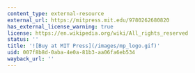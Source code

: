 ```yaml
---
content_type: external-resource
external_url: https://mitpress.mit.edu/9780262680820
has_external_license_warning: true
license: https://en.wikipedia.org/wiki/All_rights_reserved
status: ''
title: '![Buy at MIT Press](/images/mp_logo.gif)'
uid: 007f8b8d-0aba-4e0a-81b3-aa06fa6eb534
wayback_url: ''
---
```

